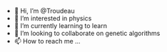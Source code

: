 - 👋 Hi, I’m @Troudeau
- 👀 I’m interested in physics
- 🌱 I’m currently learning to learn
- 💞️ I’m looking to collaborate on genetic algorithms
- 📫 How to reach me ...

<!---
Troudeau/Troudeau is a ✨ special ✨ repository because its `README.md` (this file) appears on your GitHub profile.
You can click the Preview link to take a look at your changes.
--->

